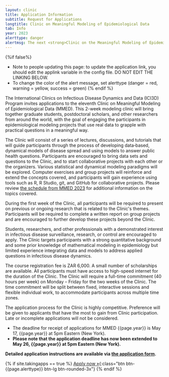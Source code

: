 ```yaml
---
layout: clinic
title: Application Information
subtitle: Request for Applications
longtitle: Clinic on Meaningful Modeling of Epidemiological Data
tab: Info
year: 2023
alerttype: danger
alertmsg: The next <strong>Clinic on the Meaningful Modeling of Epidemiological Data (MMED)</strong> will be held in May/June 2024 in Muizenberg, South Africa. The below request for applications has not yet been updated for 2024.
---
```


{%if false%}
   - Note to people updating this page: to update the application link, you should edit the applink variable in the config file. DO NOT EDIT THE LINKING BELOW.
   - To change the color of the alert message, set alerttype (danger = red, warning = yellow, success = green)
{% endif %}

The International Clinics on Infectious Disease Dynamics and Data (ICI3D) Program invites applications to the eleventh Clinic on Meaningful Modeling of Epidemiological Data (MMED). This 2-week modeling clinic will bring together graduate students, postdoctoral scholars, and other researchers from around the world, with the goal of engaging the participants in epidemiological modeling projects that use real data to grapple with practical questions in a meaningful way.

The Clinic will consist of a series of lectures, discussions, and tutorials that will guide participants through the process of developing data‐based, dynamical models of disease spread and using models to answer public health questions. Participants are encouraged to bring data sets and questions to the Clinic, and to start collaborative projects with each other or the organizers. Various statistical and dynamical modeling paradigms will be explored. Computer exercises and group projects will reinforce and extend the concepts covered, and participants will gain experience using tools such as R, R Studio, git, and GitHub for collaborative projects. Please review [the schedule from MMED 2023](http://www.ici3d.org/MMED/schedule/2023) for additional information on the topics covered.

During the first week of the Clinic, all participants will be required to present on previous or ongoing research that is related to the Clinic's themes. Participants will be required to complete a written report on group projects and are encouraged to further develop these projects beyond the Clinic.

Students, researchers, and other professionals with a demonstrated interest in infectious disease surveillance, research, or control are encouraged to apply. The Clinic targets participants with a strong quantitative background and some prior knowledge of mathematical modeling in epidemiology but limited experience integrating data and models to address applied questions in infectious disease dynamics.

The course registration fee is ZAR 6,000. A small number of scholarships are available. All participants must have access to high-speed internet for the duration of the Clinic. The Clinic will require a full-time commitment (40 hours per week) on Monday – Friday for the two weeks of the Clinic. The time commitment will be split between fixed, interactive sessions and flexible individual work, to accommodate participants across multiple time zones.

The application process for the Clinic is highly competitive. Preference will be given to applicants that have the most to gain from Clinic participation.  Late or incomplete applications will not be considered.

- The deadline for receipt of applications for MMED {{page.year}} is May 17, {{page.year}} at 5pm Eastern (New York).
- **Please note that the application deadline has now been extended to May 26, {{page.year}} at 5pm Eastern (New York).**

**Detailed application instructions are available via [the application form](../../apply).**

{% if site.takingapps == true %}
[Apply now »](../../apply "Application Form"){:class="btn btn-{{page.alerttype}} btn-lg btn-rounded-3x"}
{% endif %}

